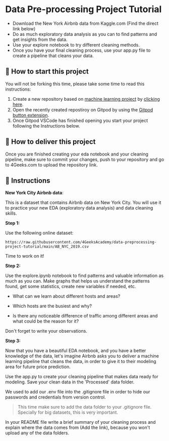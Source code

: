 <!-- hide -->
# Data Pre-processing Project Tutorial
<!-- endhide -->

- Download the New York Airbnb data from Kaggle.com (Find the direct link below)
- Do as much exploratory data analysis as you can to find patterns and get insights from the data.
- Use your explore notebook to try different cleaning methods.
- Once you have your final cleaning process, use your app.py file to create a pipeline that cleans your data.

## 🌱  How to start this project

You will not be forking this time, please take some time to read this instructions:

1. Create a new repository based on [machine learning project](https://github.com/4GeeksAcademy/machine-learning-python-template/generate) by [clicking here](https://github.com/4GeeksAcademy/machine-learning-python-template).
2. Open the recently created repostiroy on Gitpod by using the [Gitpod button extension](https://www.gitpod.io/docs/browser-extension/).
3. Once Gitpod VSCode has finished opening you start your project following the Instructions below.

## 🚛 How to deliver this project

Once you are finished creating your eda notebook and  your cleaning pipeline, make sure to commit your changes, push to your repository and go to 4Geeks.com to upload the repository link.

## 📝 Instructions

**New York City Airbnb data**:

This is a dataset that contains Airbnb data on New York City. You will use it to practice your new EDA (exploratory data analysis) and data cleaning skills.

**Step 1:**

Use the following online dataset: 
```
https://raw.githubusercontent.com/4GeeksAcademy/data-preprocessing-project-tutorial/main/AB_NYC_2019.csv
```


Time to work on it!

**Step 2:**

Use the explore.ipynb notebook to find patterns and valuable information as much as you can. Make graphs that helps us understand the patterns found, get some statistics, create new variables if needed, etc.


- What can we learn about different hosts and areas?

- Which hosts are the busiest and why?

- Is there any noticeable difference of traffic among different areas and what could be the reason for it?

Don't forget to write your observations.

**Step 3:**

Now that you have a beautiful EDA notebook, and you have a better knowledge of the data, let's imagine Airbnb asks you to deliver a machine learning pipeline that cleans the data, in order to give it to their modeling area for future price prediction.

Use the app.py to create your cleaning pipeline that makes data ready for modeling. Save your clean data in the 'Processed' data folder.

We used to add our .env file into the .gitignore file in order to hide our passwords and credentials from version control. 

> This time make sure to add the data folder to your .gitignore file. Specially for big datasets, this is very important. 

In your README file write a brief summary of your cleaning process and explain where the data comes from (Add the link), because you won't upload any of the data folders.
